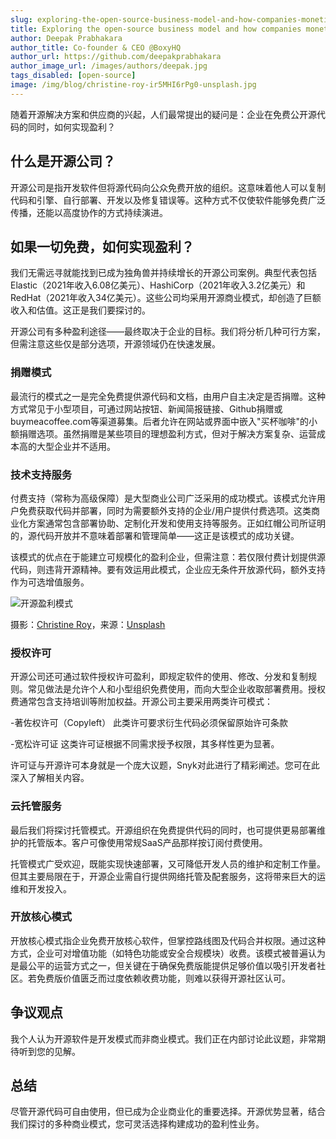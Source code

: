 ```yaml
---
slug: exploring-the-open-source-business-model-and-how-companies-monetize-it
title: Exploring the open-source business model and how companies monetize it
author: Deepak Prabhakara
author_title: Co-founder & CEO @BoxyHQ
author_url: https://github.com/deepakprabhakara
author_image_url: /images/authors/deepak.jpg
tags_disabled: [open-source]
image: /img/blog/christine-roy-ir5MHI6rPg0-unsplash.jpg
---
```


随着开源解决方案和供应商的兴起，人们最常提出的疑问是：企业在免费公开源代码的同时，如何实现盈利？

## 什么是开源公司？

开源公司是指开发软件但将源代码向公众免费开放的组织。这意味着他人可以复制代码和引擎、自行部署、开发以及修复错误等。这种方式不仅使软件能够免费广泛传播，还能以高度协作的方式持续演进。

## 如果一切免费，如何实现盈利？

我们无需远寻就能找到已成为独角兽并持续增长的开源公司案例。典型代表包括Elastic（2021年收入6.08亿美元）、HashiCorp（2021年收入3.2亿美元）和RedHat（2021年收入34亿美元）。这些公司均采用开源商业模式，却创造了巨额收入和估值。这正是我们要探讨的。

开源公司有多种盈利途径——最终取决于企业的目标。我们将分析几种可行方案，但需注意这些仅是部分选项，开源领域仍在快速发展。

### 捐赠模式

最流行的模式之一是完全免费提供源代码和文档，由用户自主决定是否捐赠。这种方式常见于小型项目，可通过网站按钮、新闻简报链接、Github捐赠或buymeacoffee.com等渠道募集。后者允许在网站或界面中嵌入"买杯咖啡"的小额捐赠选项。虽然捐赠是某些项目的理想盈利方式，但对于解决方案复杂、运营成本高的大型企业并不适用。

### 技术支持服务

付费支持（常称为高级保障）是大型商业公司广泛采用的成功模式。该模式允许用户免费获取代码并部署，同时为需要额外支持的企业/用户提供付费选项。这类商业化方案通常包含部署协助、定制化开发和使用支持等服务。正如红帽公司所证明的，源代码开放并不意味着部署和管理简单——这正是该模式的成功关键。

该模式的优点在于能建立可规模化的盈利企业，但需注意：若仅限付费计划提供源代码，则违背开源精神。要有效运用此模式，企业应无条件开放源代码，额外支持作为可选增值服务。

![开源盈利模式](/img/blog/christine-roy-ir5MHI6rPg0-unsplash.jpg)

<div style={{fontSize: "10px", marginTop: "-10px", paddingBottom: "20px"}}>摄影：<a href="https://unsplash.com/fr/@agent_illustrateur?utm_source=unsplash&utm_medium=referral&utm_content=creditCopyText">Christine Roy</a>，来源：<a href="https://unsplash.com/images/things/money?utm_source=unsplash&utm_medium=referral&utm_content=creditCopyText">Unsplash</a></div>

### 授权许可

开源公司还可通过软件授权许可盈利，即规定软件的使用、修改、分发和复制规则。常见做法是允许个人和小型组织免费使用，而向大型企业收取部署费用。授权费通常包含支持培训等附加权益。开源公司主要采用两类许可模式：

-著佐权许可（Copyleft）
此类许可要求衍生代码必须保留原始许可条款

-宽松许可证
这类许可证根据不同需求授予权限，其多样性更为显著。

许可证与开源许可本身就是一个庞大议题，Snyk对此进行了精彩阐述。您可在此深入了解相关内容。

### 云托管服务

最后我们将探讨托管模式。开源组织在免费提供代码的同时，也可提供更易部署维护的托管版本。客户可像使用常规SaaS产品那样按订阅付费使用。

托管模式广受欢迎，既能实现快速部署，又可降低开发人员的维护和定制工作量。但其主要局限在于，开源企业需自行提供网络托管及配套服务，这将带来巨大的运维和开发投入。

### 开放核心模式

开放核心模式指企业免费开放核心软件，但掌控路线图及代码合并权限。通过这种方式，企业可对增值功能（如特色功能或安全合规模块）收费。该模式被普遍认为是最公平的运营方式之一，但关键在于确保免费版能提供足够价值以吸引开发者社区。若免费版价值匮乏而过度依赖收费功能，则难以获得开源社区认可。

## 争议观点

我个人认为开源软件是开发模式而非商业模式。我们正在内部讨论此议题，非常期待听到您的见解。

## 总结

尽管开源代码可自由使用，但已成为企业商业化的重要选择。开源优势显著，结合我们探讨的多种商业模式，您可灵活选择构建成功的盈利性业务。